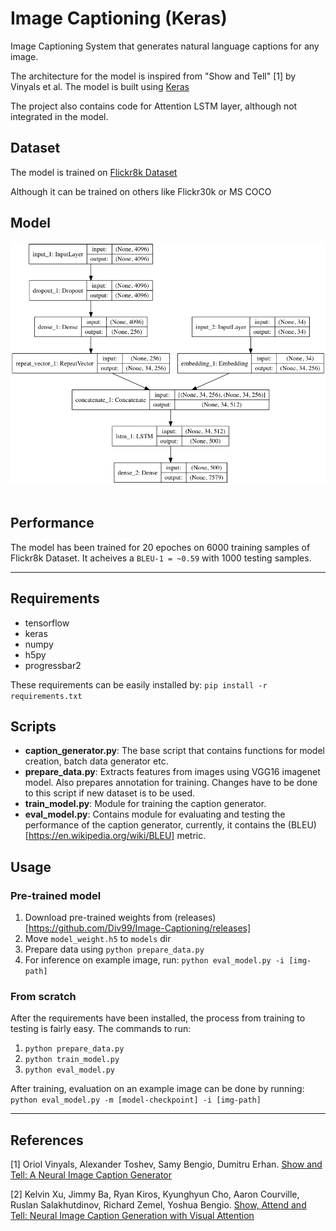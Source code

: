 
# Image Captioning (Keras)

Image Captioning System that generates natural language captions for any image. 

The architecture for the model is inspired from "Show and Tell" [1] by Vinyals et al. The model is built using [Keras](https://keras.io/)

The project also contains code for Attention LSTM layer, although not integrated in the model. 

## Dataset
The model is trained on [Flickr8k Dataset](https://illinois.edu/fb/sec/1713398)

Although it can be trained on others like Flickr30k or MS COCO

## Model 
<div align="center">
  <img src="model.png"><br><br>
</div>

## Performance
The model has been trained for 20 epoches on 6000 training samples of Flickr8k Dataset. It acheives a `BLEU-1 = ~0.59` with 1000 testing samples.

----------------------------------

## Requirements
- tensorflow
- keras
- numpy
- h5py
- progressbar2

These requirements can be easily installed by:
  `pip install -r requirements.txt`


## Scripts

- __caption_generator.py__: The base script that contains functions for model creation, batch data generator etc.
- __prepare_data.py__: Extracts features from images using VGG16 imagenet model. Also prepares annotation for training. Changes have to be done to this script if new dataset is to be used.
- __train_model.py__: Module for training the caption generator.
- __eval_model.py__: Contains module for evaluating and testing the performance of the caption generator, currently, it contains the (BLEU)[https://en.wikipedia.org/wiki/BLEU] metric.

## Usage

### Pre-trained model 
1. Download pre-trained weights from (releases)[https://github.com/Div99/Image-Captioning/releases]
2. Move `model_weight.h5` to `models` dir
3. Prepare data using `python prepare_data.py`
4. For inference on example image, run: `python eval_model.py -i [img-path]` 

### From scratch
After the requirements have been installed, the process from training to testing is fairly easy. The commands to run:
1. `python prepare_data.py`
2. `python train_model.py`
3. `python eval_model.py`

After training, evaluation on an example image can be done by running:  
```python eval_model.py -m [model-checkpoint] -i [img-path]```

----------------------------------

## References 
[1] Oriol Vinyals, Alexander Toshev, Samy Bengio, Dumitru Erhan. [Show and Tell: A Neural Image Caption Generator](https://arxiv.org/pdf/1411.4555.pdf)

[2]	Kelvin Xu, Jimmy Ba, Ryan Kiros, Kyunghyun Cho, Aaron Courville, Ruslan Salakhutdinov, Richard Zemel, Yoshua Bengio. [Show, Attend and Tell: Neural Image Caption Generation with Visual Attention](https://arxiv.org/pdf/1502.03044.pdf)
